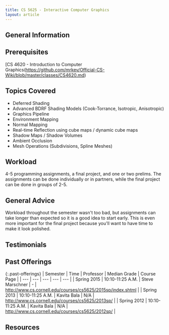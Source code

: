 ```yaml
---
title: CS 5625 - Interactive Computer Graphics
layout: article
---
```


## General Information

## Prerequisites

[CS 4620 - Introduction to Computer Graphics(https://github.com/mrkev/Official-CS-Wiki/blob/master/classes/CS4620.md)

## Topics Covered

 - Deferred Shading
 - Advanced BDRF Shading Models (Cook-Torrance, Isotropic, Anisotropic)
 - Graphics Pipeline
 - Environment Mapping
 - Normal Mapping
 - Real-time Reflection using cube maps / dynamic cube maps
 - Shadow Maps / Shadow Volumes
 - Ambient Occlusion
 - Mesh Operations (Subdivisions, Spline Meshes)

## Workload

4-5 programming assignments, a final project, and one or two prelims. The assignments can be done individually or in partners, while the final project can be done in groups of 2-5.

## General Advice

Workload throughout the semester wasn't too bad, but assignments can take longer than expected so it is a good idea to start early. This is even more important for the final project because you'll want to have time to make it look polished.

## Testimonials

## Past Offerings

{:.past-offerings}
| Semester | Time | Professor | Median Grade | Course Page |
| --- | --- | --- | --- | --- |
| Spring 2015 | 10:10-11:25 A.M. | Steve Marschner |  - | http://www.cs.cornell.edu/courses/cs5625/2015sp/index.shtml |
| Spring 2013 | 10:10-11:25 A.M. | Kavita Bala | N/A | http://www.cs.cornell.edu/courses/cs5625/2013sp/ |
| Spring 2012 | 10:10-11:25 A.M. | Kavita Bala | N/A | http://www.cs.cornell.edu/courses/cs5625/2012sp/ |

## Resources
